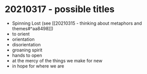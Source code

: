 # 20210317 - possible titles

- Spinning Lost (see [[20210315 - thinking about metaphors and themes#^aa8498]])
- to orient
- orientation
- disorientation
- groaning spirit
- hands to open 
- at the mercy of the things we make for new
- in hope for where we are